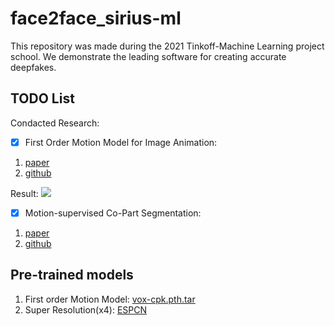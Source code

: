 # face2face_sirius-ml
This repository was made during the 2021 Tinkoff-Machine Learning project school. We demonstrate the leading software for creating accurate deepfakes.

## TODO List
Condacted Research:
- [x] First Order Motion Model for Image Animation: 
1. [paper](https://papers.nips.cc/paper/2019/file/31c0b36aef265d9221af80872ceb62f9-Paper.pdf)
2. [github](https://github.com/AliaksandrSiarohin/first-order-model)

Result: ![](./videos/tangent-images.gif)

- [x] Motion-supervised Co-Part Segmentation: 
1. [paper](https://arxiv.org/pdf/2004.03234.pdf)
2. [github](https://github.com/AliaksandrSiarohin/motion-cosegmentation)

## Pre-trained models
1. First order Motion Model: [vox-cpk.pth.tar](https://drive.google.com/drive/folders/1i6NxXR1z7_e2AxT5Lb8oASrE_ix8Mcrn?usp=sharing)
2. Super Resolution(x4): [ESPCN](https://drive.google.com/drive/folders/1i6NxXR1z7_e2AxT5Lb8oASrE_ix8Mcrn?usp=sharing)
 
